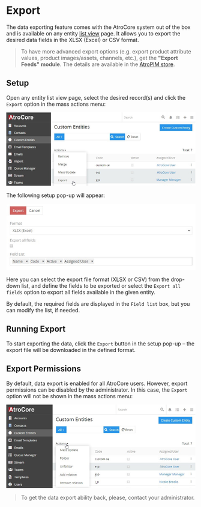 # Export

The data exporting feature comes with the AtroCore system out of the box and is available on any entity [list view](./views-and-panels-core.md#list-view) page. It allows you to export the desired data fields in the XLSX (Excel) or CSV format.

> To have more advanced export options (e.g. export product attribute values, product images/assets, channels, etc.), get the **"Export Feeds" module**. The details are available in the [AtroPIM store](https://atropim.com/store/export-feeds).

## Setup

Open any entity list view page, select the desired record(s) and click the `Export` option in the mass actions menu:

![Export option](../../_assets/user-guide/export/export-option.jpg)

The following setup pop-up will appear:

![Export setup](../../_assets/user-guide/export/export-setup.jpg)

Here you can select the export file format (XLSX or CSV) from the drop-down list, and define the fields to be exported or select the `Export all fields` option to export all fields available in the given entity.

By default, the required fields are displayed in the `Field list` box, but you can modify the list, if needed.

## Running Export

To start exporting the data, click the `Export` button in the setup pop-up – the export file will be downloaded in the defined format.

## Export Permissions

By default, data export is enabled for all AtroCore users. However, export permissions can be disabled by the administrator. In this case, the `Export` option will not be shown in the mass actions menu:

![Export option disabled](../../_assets/user-guide/export/export-option-disabled.jpg)

> To get the data export ability back, please, contact your administrator.



